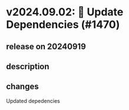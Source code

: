 # v2024.09.02: 🤖 Update Dependencies (#1470)

## release on 20240919

## description

## changes

Updated depedencies

